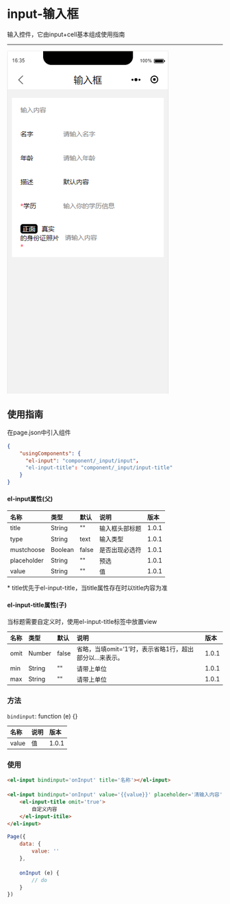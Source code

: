 # input-输入框

输入控件，它由input+cell基本组成使用指南

---

![](/assets/input01.png)

## 使用指南

在page.json中引入组件

```json
{
    "usingComponents": {
      "el-input": "component/_input/input"，
      "el-input-title": "component/_input/input-title"
    }
}
```

#### el-input属性\(父\)

| 名称 | 类型 | 默认 | 说明 | 版本 |
| :--- | :--- | :--- | :--- | :--- |
| title | String | "" | 输入框头部标题 | 1.0.1 |
| type | String | text | 输入类型 | 1.0.1 |
| mustchoose | Boolean | false | 是否出现必选符 | 1.0.1 |
| placeholder | String | "" | 预选 | 1.0.1 |
| value | String | "" | 值 | 1.0.1 |

\* title优先于el-input-title，当title属性存在时以title内容为准

#### el-input-title属性\(子\)

当标题需要自定义时，使用el-input-title标签中放置view

| 名称 | 类型 | 默认 | 说明 | 版本 |
| :--- | :--- | :--- | :--- | :--- |
| omit | Number | false | 省略，当填omit=‘1’时，表示省略1行，超出部分以...来表示。 | 1.0.1 |
| min | String | "" | 请带上单位 | 1.0.1 |
| max | String | "" | 请带上单位 | 1.0.1 |

### 方法

`bindinput`: function \(e\) {}

| 名称 | 说明 | 版本 |
| :--- | :--- | :--- |
| value | 值 | 1.0.1 |

### 使用

```html
<el-input bindinput='onInput' title='名称'></el-input>

<el-input bindinput='onInput' value='{{value}}' placeholder='清输入内容'>
    <el-input-title omit='true'>
        自定义内容
    </el-input-itile>
</el-input>
```

```js
Page({
    data: {
        value: ''
    },

    onInput (e) {
        // do
    }
})
```



